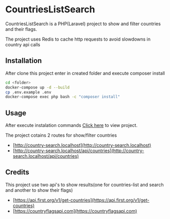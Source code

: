 # CountriesListSearch

CountriesListSearch is a PHP(Laravel) project to show and filter countries and their flags.

The project uses Redis to cache http requests to avoid slowdowns in country api calls

## Installation

After clone this project enter in created folder and execute composer install

```bash
cd <folder>
docker-compose up -d --build
cp .env.example .env
docker-compose exec php bash -c "composer install"
```

## Usage

After execute instalation commands [Click here](http://country-search.localhost) to view project.

The project cotains 2 routes for show/filter countries

 - [http://country-search.localhost](http://country-search.localhost)
 - [http://country-search.localhost/api/countries](http://country-search.localhost/api/countries)

## Credits

This project use two api's to show results(one for countries-list and search and another to show their flags)

 - [https://api.first.org/v1/get-countries](https://api.first.org/v1/get-countries)
 - [https://countryflagsapi.com](https://countryflagsapi.com)
